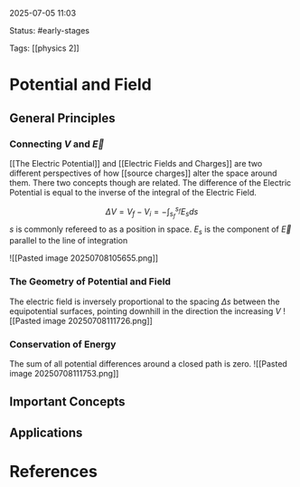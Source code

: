 2025-07-05 11:03

Status: #early-stages

Tags: [[physics 2]] 

# Potential and Field

## General Principles
### Connecting $V$ and $\vec{E}$ 
[[The Electric Potential]] and [[Electric Fields and Charges]] are two different perspectives of how [[source charges]] alter the space around them. There two concepts though are related. The difference of the Electric Potential is equal to the inverse of the integral of the Electric Field.

$$
\Delta V = V _{f} - V_{i } = - \int_{s_{f}} ^{s_{f}} E_{s} ds 
$$
$s$ is commonly refereed to as a position in space. 
$E_{s}$ is the component of $\vec{ E}$ parallel to the line of integration

![[Pasted image 20250708105655.png]]
### The Geometry of Potential and Field
The electric field is inversely proportional to the spacing $\Delta s$ between the equipotential surfaces, pointing downhill in the direction the increasing $V$ 
![[Pasted image 20250708111726.png]]

### Conservation of Energy
The sum of all potential differences around a closed path is zero.
![[Pasted image 20250708111753.png]]
## Important Concepts

## Applications


# References


